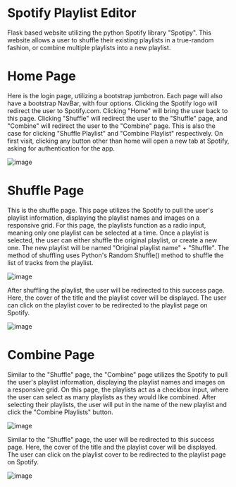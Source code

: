 # Spotify Playlist Editor
Flask based website utilizing the python Spotify library "Spotipy". This website allows a user to shuffle their existing playlists in a true-random fashion, or combine multiple playlists into a new playlist.

# Home Page
Here is the login page, utilizing a bootstrap jumbotron. Each page will also have a bootstrap NavBar, with  four options. Clicking the Spotify logo will redirect the user to Spotify.com. Clicking "Home" will bring the user back to this page. Clicking "Shuffle" will redirect the user to the "Shuffle" page, and "Combine" will redirect the user to the "Combine" page. This is also the case for clicking "Shuffle Playlist" and "Combine Playlist" respectively. On first visit, clicking any button other than home will open a new tab at Spotify, asking for authentication for the app.

![image](https://cdn.discordapp.com/attachments/404431223860232203/1075636366861410304/Screen_Shot_2023-02-15_at_3.49.21_PM.png)

# Shuffle Page
This is the shuffle page. This page utilizes the Spotify to pull the user's playlist information, displaying the playlist names and images on a responsive grid. For this page, the playlists function as a radio input, meaning only one playlist can be selected at a time. Once a  playlist is selected, the user can either shuffle the original playlist, or create a new one. The new playlist will be named "Original playlist name" + "Shuffle". The method of shuffling uses Python's Random Shuffle() method to shuffle the list of tracks from the playlist.

![image](https://media.discordapp.net/attachments/404431223860232203/1075636367771582546/Screen_Shot_2023-02-15_at_3.50.36_PM.png?width=1232&height=676)

After shuffling the playlist, the user will be redirected to this success page. Here, the cover of the title and the playlist cover will be displayed. The user can click on the playlist cover to be redirected to the playlist page on Spotify.

![image](https://media.discordapp.net/attachments/404431223860232203/1075636368392331314/Screen_Shot_2023-02-15_at_3.51.09_PM.png?width=1646&height=904)

# Combine Page
Similar to the "Shuffle" page, the "Combine" page utilizes the Spotify to pull the user's playlist information, displaying the playlist names and images on a responsive grid. On this page, the playlists act as a checkbox input, where the user can select as many playlists as they would like combined. After selecting their playlists, the user will put in the name of the new playlist and click the "Combine Playlists" button.

![image](https://media.discordapp.net/attachments/404431223860232203/1075636368933408768/Screen_Shot_2023-02-15_at_3.51.42_PM.png?width=1646&height=904)

Similar to the "Shuffle" page, the user will be redirected to this success page. Here, the cover of the title and the playlist cover will be displayed. The user can click on the playlist cover to be redirected to the playlist page on Spotify.

![image](https://media.discordapp.net/attachments/404431223860232203/1075636369440907324/Screen_Shot_2023-02-15_at_3.52.08_PM.png?width=1641&height=904)
